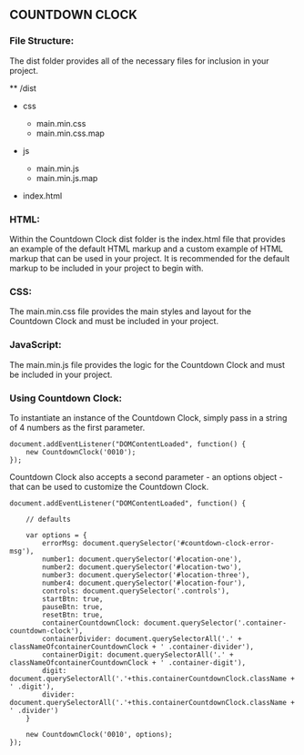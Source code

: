 ## COUNTDOWN CLOCK

### File Structure:

The dist folder provides all of the necessary files for inclusion in your project.

** /dist
- css
	- main.min.css
	- main.min.css.map


- js
	- main.min.js
	- main.min.js.map


- index.html


### HTML:

Within the Countdown Clock dist folder is the index.html file that provides an example of the default HTML markup and a custom example of HTML markup that can be used in your project. It is recommended for the default markup to be included in your project to begin with.


### CSS:

The main.min.css file provides the main styles and layout for the Countdown Clock and must be included in your project.


### JavaScript:

The main.min.js file provides the logic for the Countdown Clock and must be included in your project.


### Using Countdown Clock: 

To instantiate an instance of the Countdown Clock, simply pass in a string of 4 numbers as the first parameter.
```
document.addEventListener("DOMContentLoaded", function() {	
    new CountdownClock('0010');
});
```
Countdown Clock also accepts a second parameter - an options object - that can be used to customize the Countdown Clock.

```
document.addEventListener("DOMContentLoaded", function() {

	// defaults

	var options = {
		errorMsg: document.querySelector('#countdown-clock-error-msg'),
		number1: document.querySelector('#location-one'),
		number2: document.querySelector('#location-two'),
		number3: document.querySelector('#location-three'),
		number4: document.querySelector('#location-four'),
		controls: document.querySelector('.controls'),
		startBtn: true,
		pauseBtn: true,
		resetBtn: true,
		containerCountdownClock: document.querySelector('.container-countdown-clock'),
		containerDivider: document.querySelectorAll('.' + classNameOfcontainerCountdownClock + ' .container-divider'),
		containerDigit: document.querySelectorAll('.' + classNameOfcontainerCountdownClock + ' .container-digit'),
		digit: document.querySelectorAll('.'+this.containerCountdownClock.className + ' .digit'),
		divider: document.querySelectorAll('.'+this.containerCountdownClock.className + ' .divider')
	}

	new CountdownClock('0010', options);
});
```
